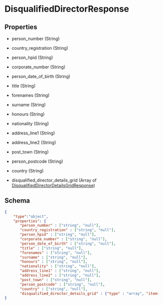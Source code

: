 # DisqualifiedDirectorResponse
## Properties
- person_number (String)

   
- country_registration (String)

   
- person_hpid (String)

   
- corporate_number (String)

   
- person_date_of_birth (String)

   
- title (String)

   
- forenames (String)

   
- surname (String)

   
- honours (String)

   
- nationality (String)

   
- address_line1 (String)

   
- address_line2 (String)

   
- post_town (String)

   
- person_postcode (String)

   
- country (String)

   
- disqualified_director_details_grid (Array of [DisqualifiedDirectorDetailsGridResponse](DisqualifiedDirectorDetailsGridResponse.md))

   

## Schema
```json
{
    "type":"object",
    "properties": {
       "person_number" : ["string", "null"],
       "country_registration" : ["string", "null"],
       "person_hpid" : ["string", "null"],
       "corporate_number" : ["string", "null"],
       "person_date_of_birth" : ["string", "null"],
       "title" : ["string", "null"],
       "forenames" : ["string", "null"],
       "surname" : ["string", "null"],
       "honours" : ["string", "null"],
       "nationality" : ["string", "null"],
       "address_line1" : ["string", "null"],
       "address_line2" : ["string", "null"],
       "post_town" : ["string", "null"],
       "person_postcode" : ["string", "null"],
       "country" : ["string", "null"],
       "disqualified_director_details_grid" : {"type" : "array", "items" : {"$ref" : "/schemas/DisqualifiedDirectorDetailsGrid"}
}
```

